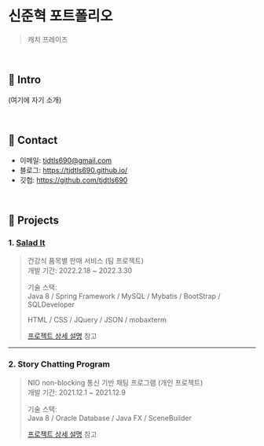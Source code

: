 # 신준혁 포트폴리오
>캐치 프레이즈

</br>

## :pushpin: Intro
(여기에 자기 소개)

</br>

## :pushpin: Contact
- 이메일: tjdtls690@gmail.com
- 블로그: https://tjdtls690.github.io/
- 깃헙: https://github.com/tjdtls690

</br>

## :pushpin: Projects
### 1. [Salad It](http://ec2-13-125-186-247.ap-northeast-2.compute.amazonaws.com/lastSalad/main.do)
>건강식 품목별 판매 서비스 (팀 프로젝트)  
>개발 기간: 2022.2.18 ~ 2022.3.30
>  
>기술 스택:  
>Java 8 / Spring Framework / MySQL / Mybatis / BootStrap / SQLDeveloper
>
>HTML / CSS / JQuery / JSON / mobaxterm
>  
>[프로젝트 상세 설명](https://github.com/tjdtls690/mainProject) 참고

---

### 2. Story Chatting Program
>NIO non-blocking 통신 기반 채팅 프로그램  (개인 프로젝트)  
>개발 기간: 2021.12.1 ~ 2021.12.9
>  
>기술 스택:  
>Java 8 / Oracle Database / Java FX / SceneBuilder
>  
>[프로젝트 상세 설명](https://github.com/tjdtls690/miniProject) 참고
